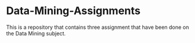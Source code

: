 # Data-Mining-Assignments
This is a repository that contains three assignment that have been done on the Data Mining subject.
